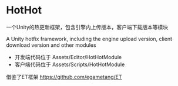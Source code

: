 # HotHot

一个Unity的热更新框架，包含引擎内上传版本，客户端下载版本等模块

A Unity hotfix framework, including the engine upload version, client download version and other modules


- 开发端代码位于 Assets/Editor/HotHotModule
- 客户端代码位于 Assets/Scripts/HotHotModule

借鉴了ET框架 https://github.com/egametang/ET
